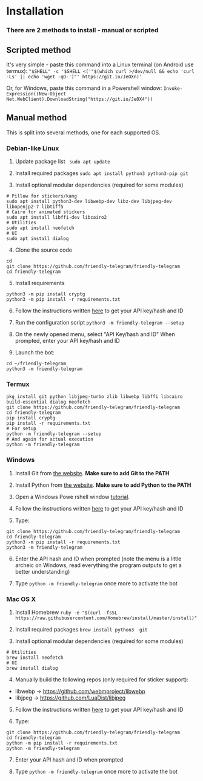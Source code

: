 # Installation

### There are 2 methods to install - manual or scripted

## Scripted method

It's very simple - paste this command into a Linux terminal (on Android use termux): ```"$SHELL" -c '$SHELL <('"$(which curl >/dev/null && echo 'curl -Ls' || echo 'wget -qO-')"' https://git.io/JeOXn)'```

Or, for Windows, paste this command in a Powershell window: ```Invoke-Expression((New-Object Net.WebClient).DownloadString("https://git.io/JeOX4"))```

## Manual method

This is split into several methods, one for each supported OS.

### Debian-like Linux

1. Update package list
` sudo apt update`

2. Install required packages
`sudo apt install python3 python3-pip git`

3. Install optional modular dependencies (required for some modules)
```
# Pillow for stickers/kang
sudo apt install python3-dev libwebp-dev libz-dev libjpeg-dev libopenjp2-7 libtiff5
# Cairo for animated stickers
sudo apt install libffi-dev libcairo2
# Utilities
sudo apt install neofetch
# UI
sudo apt install dialog
```

4. Clone the source code
```
cd
git clone https://github.com/friendly-telegram/friendly-telegram
cd friendly-telegram
```

5. Install requirements
```
python3 -m pip install cryptg
python3 -m pip install -r requirements.txt
```

6. Follow the instructions written [here](https://core.telegram.org/api/obtaining_api_id "here") to get your API key/hash and ID

7. Run the configuration script
`python3 -m friendly-telegram --setup`

8. On the newly opened menu, select "API Key/hash and ID"
When prompted, enter your API key/hash and ID

9. Launch the bot:
```
cd ~/friendly-telegram
python3 -m friendly-telegram
```

### Termux

```
pkg install git python libjpeg-turbo zlib libwebp libffi libcairo build-essential dialog neofetch
git clone https://github.com/friendly-telegram/friendly-telegram
cd friendly-telegram
pip install cryptg
pip install -r requirements.txt
# For setup
python -m friendly-telegram --setup
# And again for actual execution
python -m friendly-telegram
```

### Windows

1. Install Git from [the website](https://git-scm.com "the website"). **Make sure to add Git to the PATH**

2. Install Python from [the website](https://www.python.org/downloads/windows "the website"). **Make sure to add Python to the PATH**

3. Open a Windows Powe
rshell window [tutorial](https://www.google.com/url?sa=t&rct=j&q=&esrc=s&source=web&cd=3&cad=rja&uact=8&ved=2ahUKEwijicaXspvkAhVDaFAKHT26DHgQFjACegQIChAG&url=https%3A%2F%2Fwww.isunshare.com%2Fwindows-10%2F5-ways-to-open-windows-powershell-in-windows-10.html "tutorial"). 

4. Follow the instructions written [here](https://core.telegram.org/api/obtaining_api_id "here") to get your API key/hash and ID

5. Type:
```
git clone https://github.com/friendly-telegram/friendly-telegram
cd friendly-telegram
python3 -m pip install -r requirements.txt
python3 -m friendly-telegram
```

6. Enter the API hash and ID when prompted (note the menu is a little archeic on Windows, read everything the program outputs to get a better understanding)

7. Type `python -m friendly-telegram` once more to activate the bot

### Mac OS X

1. Install Homebrew
`ruby -e "$(curl -fsSL https://raw.githubusercontent.com/Homebrew/install/master/install)"`

2. Install required packages
`brew install python3  git`

3. Install optional modular dependencies (required for some modules)
```
# Utilities
brew install neofetch
# UI
brew install dialog
```

4. Manually build the following repos (only required for sticker support):
 - libwebp -> https://github.com/webmproject/libwebp
 - libjpeg -> https://github.com/LuaDist/libjpeg

5. Follow the instructions written [here](https://core.telegram.org/api/obtaining_api_id "here") to get your API key/hash and ID

6. Type:
```
git clone https://github.com/friendly-telegram/friendly-telegram
cd friendly-telegram
python -m pip install -r requirements.txt
python -m friendly-telegram
```

7. Enter your API hash and ID when prompted

8. Type `python -m friendly-telegram` once more to activate the bot
